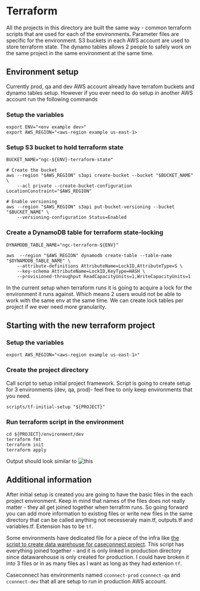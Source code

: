 # Terraform

All the projects in this directory are built the same way - common terraform scripts that are used for each of the environments. Parameter files are specific for the environment. S3 buckets in each AWS account are used to store terraform state. The dynamo tables allows 2 people to safely work on the same project in the same environment at the same time.

## Environment setup
Currently prod, qa and dev AWS account already have terrafom buckets and dynamo tables setup. However if you ever need to do setup in another AWS account run the following commands

### Setup the variables
```shell
export ENV="<env example dev>"
export AWS_REGION="<aws-region example us-east-1>

```
### Setup S3 bucket to hold terraform state

```shell
BUCKET_NAME="ngc-${ENV}-terraform-state"

# Create the bucket
aws --region "$AWS_REGION" s3api create-bucket --bucket "$BUCKET_NAME" \
    --acl private --create-bucket-configuration LocationConstraint="$AWS_REGION"

# Enable versioning
aws --region "$AWS_REGION" s3api put-bucket-versioning --bucket "$BUCKET_NAME" \
    --versioning-configuration Status=Enabled

```

### Create a DynamoDB table for terraform state-locking

```shell
DYNAMODB_TABLE_NAME="ngc-terraform-${ENV}"

aws  --region "$AWS_REGION" dynamodb create-table --table-name "$DYNAMODB_TABLE_NAME" \
    --attribute-definitions AttributeName=LockID,AttributeType=S \
    --key-schema AttributeName=LockID,KeyType=HASH \
    --provisioned-throughput ReadCapacityUnits=1,WriteCapacityUnits=1
```

In the current setup when terraform runs it is going to acquire a lock for the environment it runs against. Which means 2 users would not be able to work with the same env at the same time. We can create lock tables per project if we ever need more granularity.

## Starting with the new terraform project

### Setup the variables
```shell
export AWS_REGION="<aws-region example us-east-1>"

```
### Create the project directory 

Call script to setup initial project framework. Script is going to create setup for 3 environments (dev, qa, prod)- feel free to only keep environments that you need.

```
scripts/tf-initial-setup "${PROJECT}"
```

### Run terraform script in the environment

```
cd ${PROJECT}/environment/dev
terraform fmt
terraform init
terraform apply
```

Output should look similar to ![this](terraform_run.jpg?raw=true "Run on Ubunu bionic")

## Additional information
After initial setup is created you are going to have the basic files in the each project environment. Keep in mind that names of the files does not really matter - they all get joined together when terrafrm runs. So going forward you can add more information to existing files or write new files in the same directory that can be called anything not necesseraly main.tf, outputs.tf and variables.tf. Extension has to be `tf`. 

Some environments have dedicated file for a piece of the infra like [the script to create data warehouse for caseconnect project](tf-caseconnect/datawarehouse.tf). This script has everything joined together - and it is only linked in production directory since datawarehouse is only created for production. I could have broken it into 3 files or in as many files as I want as long as they had extenion `tf`.

Caseconnect has environments named `cconnect-prod` `cconnect-qa` and `cconnect-dev` that all are setup to run in production AWS account.


